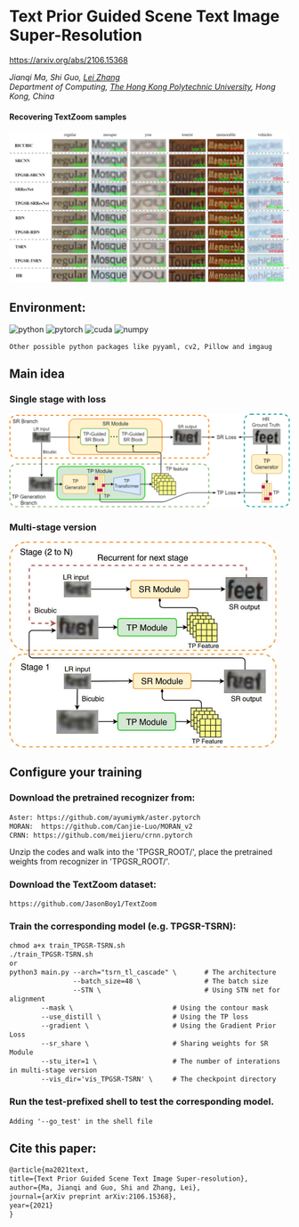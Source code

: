 # Text Prior Guided Scene Text Image Super-Resolution
https://arxiv.org/abs/2106.15368

_Jianqi Ma, Shi Guo, [Lei Zhang](https://www4.comp.polyu.edu.hk/~cslzhang)_  
_Department of Computing, [The Hong Kong Polytechnic University](http://www.comp.polyu.edu.hk), Hong Kong, China_

#### Recovering TextZoom samples
![TPGSR visualization](./visualization/TextSupReso-vis_sr_v2.png)

## Environment:


![python](https://img.shields.io/badge/python-v3.7-green.svg?style=plastic)
![pytorch](https://img.shields.io/badge/pytorch-v1.2-green.svg?style=plastic)
![cuda](https://img.shields.io/badge/cuda-v9.1-green.svg?style=plastic)
![numpy](https://img.shields.io/badge/numpy-1.18-green.svg?style=plastic)

```
Other possible python packages like pyyaml, cv2, Pillow and imgaug
```

## Main idea
### Single stage with loss
<img src="./visualization/TextSupReso-TPGSR_v3.png" width="960px"/> 

### Multi-stage version
<img src="./visualization/mt.jpg" width="480px"> 

## Configure your training
### Download the pretrained recognizer from: 

	Aster: https://github.com/ayumiymk/aster.pytorch  
	MORAN:  https://github.com/Canjie-Luo/MORAN_v2  
	CRNN: https://github.com/meijieru/crnn.pytorch

Unzip the codes and walk into the 'TPGSR_ROOT/', place the pretrained weights from recognizer in 'TPGSR_ROOT/'.

### Download the TextZoom dataset:

	https://github.com/JasonBoy1/TextZoom

### Train the corresponding model (e.g. TPGSR-TSRN):
```
chmod a+x train_TPGSR-TSRN.sh
./train_TPGSR-TSRN.sh
or
python3 main.py --arch="tsrn_tl_cascade" \       # The architecture
                --batch_size=48 \                # The batch size
                --STN \                          # Using STN net for alignment
		--mask \                         # Using the contour mask
		--use_distill \                  # Using the TP loss
		--gradient \                     # Using the Gradient Prior Loss
		--sr_share \                     # Sharing weights for SR Module
		--stu_iter=1 \                   # The number of interations in multi-stage version
		--vis_dir='vis_TPGSR-TSRN' \     # The checkpoint directory
```

### Run the test-prefixed shell to test the corresponding model.
```
Adding '--go_test' in the shell file
```
## Cite this paper:

	@article{ma2021text,
  	title={Text Prior Guided Scene Text Image Super-resolution},
  	author={Ma, Jianqi and Guo, Shi and Zhang, Lei},
  	journal={arXiv preprint arXiv:2106.15368},
  	year={2021}
	}

